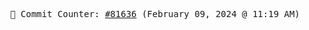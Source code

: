 <p align="center">
    <samp>
        📮 Commit Counter: <a href="https://github.com/Javascript-void0/Javascript-void0/commits/main">#81636</a> (February 09, 2024 @ 11:19 AM)
    </samp>
</p>